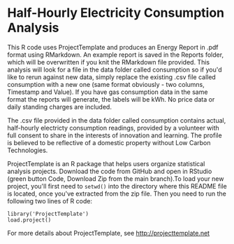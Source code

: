 # Half-Hourly Electricity Consumption Analysis

This R code uses ProjectTemplate and produces an Energy Report in .pdf format using RMarkdown. An example report is saved in the Reports folder, which will be overwritten if you knit the RMarkdown file provided. This analysis will look for a file in the data folder called consumption so if you'd like to rerun against new data, simply replace the existing .csv file called consumption with a new one (same format obviously - two columns, Timestamp and Value). If you have gas consumption data in the same format the reports will generate, the labels will be kWh. No price data or daily standing charges are included.

The .csv file provided in the data folder called consumption contains actual, half-hourly electricty consumption readings, provided by a volunteer with full consent to share in the interests of innovation and learning. The profile is believed to be reflective of a domestic property without Low Carbon Technologies.

ProjectTemplate is an R package that helps users organize statistical analysis projects. Download the code from GitHub and open in RStudio (green button Code, Download Zip from the main branch).To load your new project, you'll first need to `setwd()` into the directory where this README file is located, once you've extracted from the zip file. Then you need to run the following two lines of R code:

	library('ProjectTemplate')
	load.project()

For more details about ProjectTemplate, see http://projecttemplate.net

